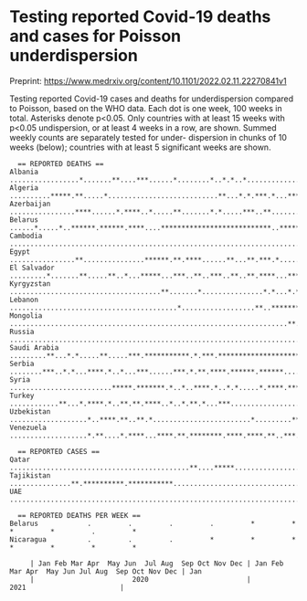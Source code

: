 # Testing reported Covid-19 deaths and cases for Poisson underdispersion

Preprint: https://www.medrxiv.org/content/10.1101/2022.02.11.22270841v1

Testing reported Covid-19 cases and deaths for underdispersion compared to Poisson, based on the WHO data. Each
dot is one week, 100 weeks in total. Asterisks denote p<0.05. Only countries with at least 15 weeks with p<0.05 
undispersion, or at least 4 weeks in a row, are shown. Summed weekly counts are separately tested for under-
dispersion in chunks of 10 weeks (below); countries with at least 5 significant weeks are shown.

```
  == REPORTED DEATHS ==
Albania        .................*.......**....***......*........*..*.*..*..................*.***...................
Algeria        ..........*****.**.....*...........................**...*.*.***.*...****............***.*.**....*...
Azerbaijan     ................****......*.****..*.....**.......*.*.....***..**..............*....*..*.............
Belarus        ......*.....*..******.******.****....***************************..****************.**********.***.*.
Cambodia       ..............................................................................*.......********......
Egypt          ................**...............******.**.****......**...**.***.*.............*..**.*.*..*.........
El Salvador    .........*.......**.....**..*...*****...***..**..***..**..**.****...***.*.*..*****..*.*.......*.....
Kyrgyzstan     .....................................**.......*...............*.*...*.***********..*******.*....*...
Lebanon        .........................................*..................**..*********..**....**..*.**..*********
Mongolia       ....................................................................**............****..............
Russia         ..........................................................................*.****....*..*.****.....*.
Saudi Arabia   .........**...*.*.....**.....***.***********.*.***.***********************.*..***********.**********
Serbia         ........***..*.*...****.*..*...***......***.*.**.****.******.******..............**********.**.*.**.
Syria          .........................*****.*******.*..*..****.*..*.*.....*.****.****.*.*..*...***....******.****
Turkey         ............**...*.****.*..**.**.****..*..*.**.*...***......................................*.......
Uzbekistan     ...................*..****.**..**.*........................*.........*************..********.**..***
Venezuela      ...................*.**....*.****...****.**.********.****.****.**..***.****.......*..**..*..**..**..

  == REPORTED CASES ==
Qatar          ............................................**....*****....................................***......
Tajikistan     ...............**.**********.***********..................................****......................
UAE            .......................................................................****...*.......**............

  == REPORTED DEATHS PER WEEK ==
Belarus            .         .         .         .         *         *         *         *         .         *     
Nicaragua          .         .         .         *         *         *         *         *         *         *     

     | Jan Feb Mar Apr  May Jun  Jul Aug  Sep Oct Nov Dec | Jan Feb Mar Apr  May Jun Jul Aug  Sep Oct Nov Dec | Jan
     |                        2020                        |                        2021                       |    
```
